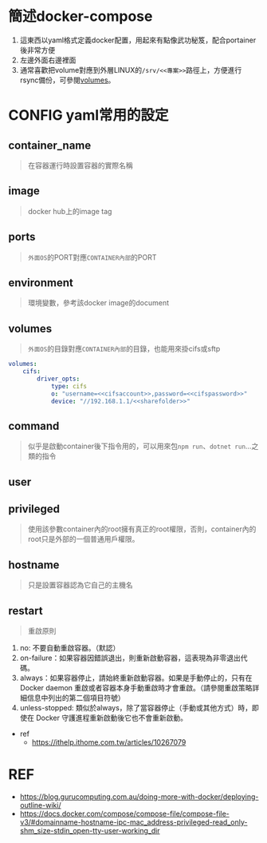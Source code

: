 # 簡述docker-compose
1. 這東西以yaml格式定義docker配置，用起來有點像武功秘笈，配合portainer後非常方便
2. 左邊外面右邊裡面
3. 通常喜歡把volume對應到外層LINUX的`/srv/<<專案>>`路徑上，方便進行rsync備份，可參閱[volumes](#volumes)。

# CONFIG yaml常用的設定
## container_name
> 在容器運行時設置容器的實際名稱
## image
> docker hub上的image tag
## ports
> `外面OS`的PORT對應`CONTAINER內部`的PORT
## environment
> 環境變數，參考該docker image的document
## volumes
> `外面OS`的目錄對應`CONTAINER內部`的目錄，也能用來掛cifs或sftp
``` yaml
volumes:
	cifs:
    	driver_opts:
			type: cifs
			o: "username=<<cifsaccount>>,password=<<cifspassword>>"
			device: "//192.168.1.1/<<sharefolder>>"
```
## command
> 似乎是啟動container後下指令用的，可以用來包`npm run`、`dotnet run`...之類的指令
## user
## privileged
> 使用該參數container內的root擁有真正的root權限，否則，container內的root只是外部的一個普通用戶權限。
## hostname
> 只是設置容器認為它自己的主機名
## restart
> 重啟原則
1. no: 不要自動重啟容器。（默認）
2. on-failure：如果容器因錯誤退出，則重新啟動容器，這表現為非零退出代碼。
3. always：如果容器停止，請始終重新啟動容器。如果是手動停止的，只有在 Docker daemon 重啟或者容器本身手動重啟時才會重啟。（請參閱重啟策略詳細信息中列出的第二個項目符號）
4. unless-stopped: 類似於always，除了當容器停止（手動或其他方式）時，即使在 Docker 守護進程重新啟動後它也不會重新啟動。
* ref 
    * https://ithelp.ithome.com.tw/articles/10267079

# REF
* https://blog.gurucomputing.com.au/doing-more-with-docker/deploying-outline-wiki/
* https://docs.docker.com/compose/compose-file/compose-file-v3/#domainname-hostname-ipc-mac_address-privileged-read_only-shm_size-stdin_open-tty-user-working_dir